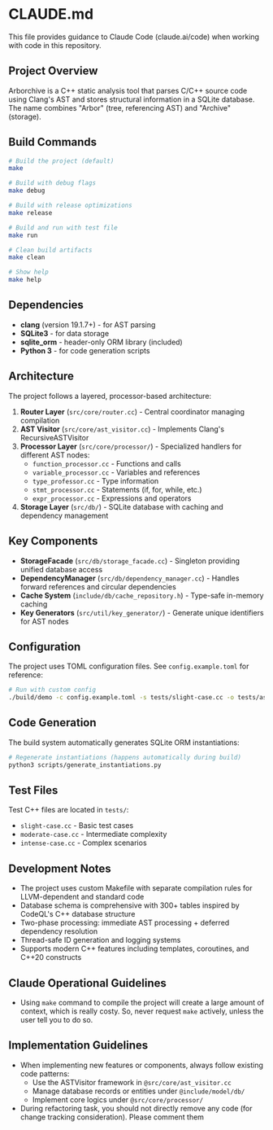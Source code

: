 # CLAUDE.md

This file provides guidance to Claude Code (claude.ai/code) when working with code in this repository.

## Project Overview

Arborchive is a C++ static analysis tool that parses C/C++ source code using Clang's AST and stores structural information in a SQLite database. The name combines "Arbor" (tree, referencing AST) and "Archive" (storage).

## Build Commands

```bash
# Build the project (default)
make

# Build with debug flags
make debug

# Build with release optimizations  
make release

# Build and run with test file
make run

# Clean build artifacts
make clean

# Show help
make help
```

## Dependencies

- **clang** (version 19.1.7+) - for AST parsing
- **SQLite3** - for data storage
- **sqlite_orm** - header-only ORM library (included)
- **Python 3** - for code generation scripts

## Architecture

The project follows a layered, processor-based architecture:

1. **Router Layer** (`src/core/router.cc`) - Central coordinator managing compilation
2. **AST Visitor** (`src/core/ast_visitor.cc`) - Implements Clang's RecursiveASTVisitor 
3. **Processor Layer** (`src/core/processor/`) - Specialized handlers for different AST nodes:
   - `function_processor.cc` - Functions and calls
   - `variable_processor.cc` - Variables and references  
   - `type_professor.cc` - Type information
   - `stmt_processor.cc` - Statements (if, for, while, etc.)
   - `expr_processor.cc` - Expressions and operators
4. **Storage Layer** (`src/db/`) - SQLite database with caching and dependency management

## Key Components

- **StorageFacade** (`src/db/storage_facade.cc`) - Singleton providing unified database access
- **DependencyManager** (`src/db/dependency_manager.cc`) - Handles forward references and circular dependencies
- **Cache System** (`include/db/cache_repository.h`) - Type-safe in-memory caching
- **Key Generators** (`src/util/key_generator/`) - Generate unique identifiers for AST nodes

## Configuration

The project uses TOML configuration files. See `config.example.toml` for reference:

```bash
# Run with custom config
./build/demo -c config.example.toml -s tests/slight-case.cc -o tests/ast.db
```

## Code Generation

The build system automatically generates SQLite ORM instantiations:

```bash
# Regenerate instantiations (happens automatically during build)
python3 scripts/generate_instantiations.py
```

## Test Files

Test C++ files are located in `tests/`:
- `slight-case.cc` - Basic test cases
- `moderate-case.cc` - Intermediate complexity
- `intense-case.cc` - Complex scenarios

## Development Notes

- The project uses custom Makefile with separate compilation rules for LLVM-dependent and standard code
- Database schema is comprehensive with 300+ tables inspired by CodeQL's C++ database structure
- Two-phase processing: immediate AST processing + deferred dependency resolution
- Thread-safe ID generation and logging systems
- Supports modern C++ features including templates, coroutines, and C++20 constructs

## Claude Operational Guidelines

- Using `make` command to compile the project will create a large amount of context, which is really costy. So, never request `make` actively, unless the user tell you to do so.

## Implementation Guidelines

- When implementing new features or components, always follow existing code patterns:
  - Use the ASTVisitor framework in `@src/core/ast_visitor.cc`
  - Manage database records or entities under `@include/model/db/`
  - Implement core logics under `@src/core/processor/`
- During refactoring task, you should not directly remove any code (for change tracking consideration). Please comment them